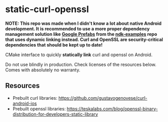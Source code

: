 # static-curl-openssl

**NOTE: This repo was made when I didn't know a lot about native
Android development. It is recommended to use a more proper dependency management solution
like [Google Prefabs](https://github.com/android/ndk-samples/tree/main/prefab/curl-ssl)
from the [ndk-examples](https://github.com/android/ndk-samples) repo that uses dynamic linking instead.
Curl and OpenSSL are security-critical dependencies
that should be kept up to date!**

CMake interface to quickly **statically link** curl and openssl on Android.

Do not use blindly in production. Check licenses of the resources below.<br>
Comes with absolutely no warranty.

## Resources
- Prebuilt curl libraries: https://github.com/gustavogenovese/curl-android-ios
- Prebuilt openssl libraries: https://teskalabs.com/blog/openssl-binary-distribution-for-developers-static-library
